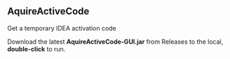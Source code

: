 ## AquireActiveCode

Get a temporary IDEA activation code

Download the latest **AquireActiveCode-GUI.jar** from Releases to the local, **double-click** to run.